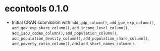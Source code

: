 # econtools 0.1.0

* Initial CRAN submission with `add_gdp_column()`, `add_gov_exp_column()`, `add_gov_exp_share_column()`, `add_income_level_column()`, `add_iso3_codes_column()`, `add_population_column()`, `add_population_density_column()`, `add_population_share_column()`, `add_poverty_ratio_column()`, and `add_short_names_column()`.
